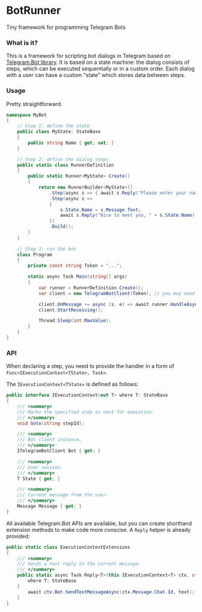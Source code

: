 # BotRunner
Tiny framework for programming Telegram Bots

### What is it?
This is a framework for scripting bot dialogs in Telegram based on <a href="https://github.com/TelegramBots/telegram.bot">Telegram.Bot library</a>.
It is based on a state machine: the dialog consists of steps, which can be executed sequentially or in a custom order.
Each dialog with a user can have a custom "state" which stores data between steps.

### Usage
Pretty straightforward.

```csharp
namespace MyBot
{
    // Step 1: define the state
    public class MyState: StateBase
    {
        public string Name { get; set; }
    }

    // Step 2: define the dialog steps
    public static class RunnerDefinition
    {
        public static Runner<MyState> Create()
        {
            return new RunnerBuilder<MyState>()
                .Step(async s => { await s.Reply("Please enter your name"); })
                .Step(async s =>
                {
                    s.State.Name = s.Message.Text;
                    await s.Reply("Nice to meet you, " + s.State.Name);
                })
                .Build();
        }
    }
    
    // Step 3: run the bot
    class Program
    {
        private const string Token = "...";

        static async Task Main(string[] args)
        {
            var runner = RunnerDefinition.Create();
            var client = new TelegramBotClient(Token); // you may need to add a proxy

            client.OnMessage += async (s, e) => await runner.HandleAsync(client, e.Message);
            client.StartReceiving();

            Thread.Sleep(int.MaxValue);
        }
    }
}
```

### API

When declaring a step, you need to provide the handler in a form of `Func<IExecutionContext<TState>, Task>`.

The `IExecutionContext<TState>` is defined as follows:

```csharp
public interface IExecutionContext<out T> where T: StateBase
{
    /// <summary>
    /// Marks the specified step as next for execution.
    /// </summary>
    void Goto(string stepId);

    /// <summary>
    /// Bot client instance.
    /// </summary>
    ITelegramBotClient Bot { get; }

    /// <summary>
    /// User session.
    /// </summary>
    T State { get; }

    /// <summary>
    /// Current message from the user.
    /// </summary>
    Message Message { get; }
}
```

All available Telegram.Bot APIs are available, but you can create shorthand extension methods to make code more conscise. A `Reply` helper is already provided:

```csharp
public static class ExecutionContextExtensions
{
    /// <summary>
    /// Sends a text reply to the current message.
    /// </summary>
    public static async Task Reply<T>(this IExecutionContext<T> ctx, string text)
        where T: StateBase
    {
        await ctx.Bot.SendTextMessageAsync(ctx.Message.Chat.Id, text);
    }
}
```
